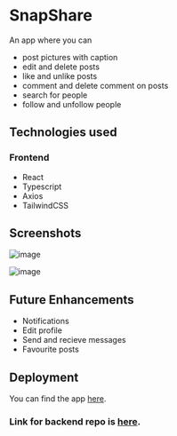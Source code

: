 # **SnapShare**

An app where you can 
- post pictures with caption
- edit and delete posts
- like and unlike posts
- comment and delete comment on posts
- search for people
- follow and unfollow people

## **Technologies used**

### **Frontend**

- React
- Typescript
- Axios
- TailwindCSS
  
## **Screenshots**

![image](https://github.com/aishu-ch/snapshare-fe/assets/150415443/aae23971-0eef-4aad-a56f-e1773547015c)


![image](https://github.com/aishu-ch/snapshare-fe/assets/150415443/cce6592a-0a17-4bc9-bee8-95f199dc4be5)



## **Future Enhancements**

- Notifications
- Edit profile
- Send and recieve messages
- Favourite posts

## **Deployment**
You can find the app [here](snap--share.vercel.app).


### Link for backend repo is [here](https://github.com/aishu-ch/snapshare-be).
